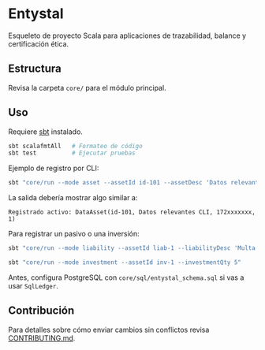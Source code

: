 # Entystal

Esqueleto de proyecto Scala para aplicaciones de trazabilidad, balance y certificación ética.

## Estructura

Revisa la carpeta `core/` para el módulo principal.

## Uso

Requiere [sbt](https://www.scala-sbt.org/) instalado.

```bash
sbt scalafmtAll   # Formateo de código
sbt test          # Ejecutar pruebas
```

Ejemplo de registro por CLI:

```bash
sbt "core/run --mode asset --assetId id-101 --assetDesc 'Datos relevantes CLI'"
```

La salida debería mostrar algo similar a:

```
Registrado activo: DataAsset(id-101, Datos relevantes CLI, 172xxxxxxx, 1)
```

Para registrar un pasivo o una inversión:

```bash
sbt "core/run --mode liability --assetId liab-1 --liabilityDesc 'Multa legal'"
```

```bash
sbt "core/run --mode investment --assetId inv-1 --investmentQty 5"
```

Antes, configura PostgreSQL con `core/sql/entystal_schema.sql` si vas a usar `SqlLedger`.

## Contribución

Para detalles sobre cómo enviar cambios sin conflictos revisa [CONTRIBUTING.md](CONTRIBUTING.md).